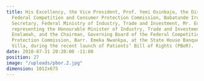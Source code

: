 ```yaml
---
title: His Excellency, the Vice President, Prof. Yemi Osinbajo, the Director General,
  Federal Competition and Consumer Protection Commission, Babatunde Irukera, the Permanent
  Secretary, Federal Ministry of Industry, Trade and Investment, Mr. Edet Akpan Sunday,
  representing the Honourable Minister of Industry, Trade and Investment, Dr. Okechukwu
  Enelamah, and the Chairman, Governing Board of the Federal Competition and Consumer
  Protection Commission, Barr. Emeka Nwankpa, at the State House Banquet Hall, Aso
  Villa, during the recent launch of Patients’ Bill of Rights (PBoR).
date: 2018-07-31 20:20:00 -11:00
position: 27
image: "/uploads/pbor.2.jpg"
dimension: 1012x675
---
```



